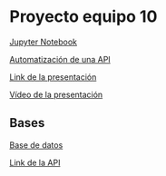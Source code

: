 # Proyecto equipo 10

[Jupyter Notebook]()

[Automatización de una API]()

[Link de la presentación]()

[Vídeo de la presentación]()

## Bases

[Base de datos]()

[Link de la API](https://dev.socrata.com/foundry/data.ny.gov/8itk-gcdy)
